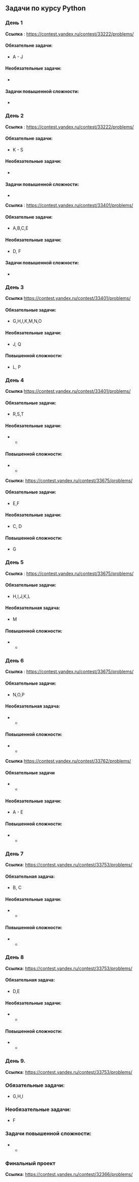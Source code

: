 ## Задачи по курсу Python

### День 1
**Ссылка** : https://contest.yandex.ru/contest/33222/problems/

#### Обязательне задачи:
* A - J

#### Необязательные задачи:
-

#### Задачи повышенной сложности:
-

### День 2
**Ссылка** : https://contest.yandex.ru/contest/33222/problems/

#### Обязательне задачи:
* K - S

#### Необязательные задачи:
-

#### Задачи повышенной сложности:
-

**Ссылка** : https://contest.yandex.ru/contest/33401/problems/
#### Обязательне задачи:
* A,B,C,E

#### Необязательные задачи:
* D, F

#### Задачи повышенной сложности:
-


### День 3
**Ссылка** https://contest.yandex.ru/contest/33401/problems/

#### Обязательные задачи:
* G,H,I,K,M,N,O

#### Необязательные задачи:
* J, Q

#### Повышенной сложности:
* L, P


### День 4
**Ссылка** https://contest.yandex.ru/contest/33401/problems/

#### Обязательные задачи:
* R,S,T

#### Необязательные задачи:
* -

#### Повышенной сложности:
* -

**Ссылка:** https://contest.yandex.ru/contest/33675/problems/
#### Обязательные задачи:
* E,F

#### Необязательные задачи:
* C, D

#### Повышенной сложности:
* G


### День 5

**Ссылка** : https://contest.yandex.ru/contest/33675/problems/
#### Обязательные задачи:
* H,I,J,K,L
#### Необязательная задача:
* M
#### Повышенной сложности:
* -

### День 6

**Ссылка** : https://contest.yandex.ru/contest/33675/problems/
#### Обязательные задачи:
* N,O,P
#### Необязательная задача:
* -
#### Повышенной сложности:
* -

**Ссылка** https://contest.yandex.ru/contest/33762/problems/
#### Обязательные задачи
* -
#### Необязательные задачи:
* A - E
#### Повышенной сложности:
* -

### День 7
**Ссылка**: https://contest.yandex.ru/contest/33753/problems/

#### Обязательная задача:
* B, C

#### Необязательные задачи:
* -

#### Повышенной сложности:
* -

### День 8
**Ссылка**: https://contest.yandex.ru/contest/33753/problems/

#### Обязательная задача:
* D,E

#### Необязательные задачи:
* -

#### Повышенной сложности:
* -

### День 9.
**Ссылка**: https://contest.yandex.ru/contest/33753/problems/

### Обязательные задачи:
* G,H,I
### Необязательные задачи:
* F
### Задачи повышенной сложности:
* -


### Финальный проект
**Ссылка**: https://contest.yandex.ru/contest/32366/problems/